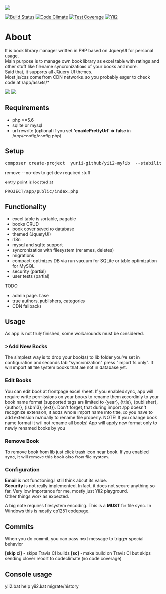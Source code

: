 
<img src="http://gregfranko.com/images/jqueryui.png"/> 

[![Build Status](https://travis-ci.org/yurii-github/yii2-mylib.svg?branch=master)](https://travis-ci.org/yurii-github/yii2-mylib) [![Code Climate](https://codeclimate.com/github/yurii-github/yii2-mylib/badges/gpa.svg)](https://codeclimate.com/github/yurii-github/yii2-mylib) [![Test Coverage](https://codeclimate.com/github/yurii-github/yii2-mylib/badges/coverage.svg)](https://codeclimate.com/github/yurii-github/yii2-mylib/coverage) [![Yii2](https://img.shields.io/badge/Powered_by-Yii_Framework-green.svg?style=flat)](http://www.yiiframework.com/)

# About

It is book library manager written in PHP based on JqueryUI for personal usage.  
Main purpose is to manage own book library as excel table with ratings and other stuff like filename syncronizations of your books and more.  
Said that, it supports all JQuery UI themes.  
Most js/css come from CDN networks, so you probably eager to check code at /app/assets/*

<img src="http://s16.postimg.org/khmq5yr1x/image.png" />  
<img src="http://s8.postimg.org/8j6idmcc5/image.png" />  

## Requirements

- php >=5.6
- sqlite or mysql
- url rewrite (optional if you set **'enablePrettyUrl' => false** in /app/config/config.php)

## Setup

<pre>composer create-project  yurii-github/yii2-mylib  --stability=dev --no-dev</pre>
remove --no-dev to get dev required stuff

entry point is located at
<pre>PROJECT/app/public/index.php</pre>


## Functionality

- excel table is sortable, pagable
- books CRUD
- book cover saved to database
- themed (JqueryUI)
- i18n
- mysql and sqlite support
- syncronization with filesystem (renames, deletes)
- migrations
- compact: optimizes DB via run vacuum for SQLite or table optimization for MySQL
- security (partial)
- user tests (partial)
 
TODO

- admin page. base
- true authors, publishers, categories
- CDN fallbacks
</pre>


## Usage

As app is not truly finished, some workarounds must be considered.

### >Add New Books
The simplest way is to drop your book(s) to lib folder you've set in configuration and seconds tab "syncronization" press "import fs only". It will import all file system books that are not in database yet.

### Edit Books
You can edit book at frontpage excel sheet.
If you enabled sync, app will require write permissions on your books to rename them accordinly to your book name format (supported tags are limited to {year}, {title}, {publisher}, {author}, {isbn13}, {ext}). Don't forget, that during import app doesn't recognize extension, it adds whole import name into title, so you have to add extension manually to rename file properly.
NOTE! If you change book name format it will not rename all books! App will apply new format only to newly renamed books by you

### Remove Book
To remove book from lib just click trash icon near book.
If you enabled sync, it will remove this book also from file system.

### Configuration
**Email** is not functioning.I still think about its value.  
**Security** is not really implemented. In fact, it does not secure anything so far. Very low importance for me, mostly just Yii2 playground.  
Other things work as expected.

A big note requires filesystem encoding. This is a **MUST** for file sync. In Windows this is mostly cp1251 codepage.


## Commits

When you do commit, you can pass next message to trigger special behavior

**[skip ci]**  - skips Travis CI builds
**[sc]** - make build on Travis CI but skips sending clover report to codeclimate (no code coverage)



## Console usage

yii2.bat help
yii2.bat migrate/history




